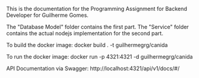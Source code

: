 This is the documentation for the Programming Assignment for Backend Developer
for Guilherme Gomes.

The "Database Model" folder contains the first part.
The "Service" folder contains the actual nodejs implementation for the second part.

To build the docker image:
docker build . -t guilhermegrg/canida

To run the docker image:
docker run -p 4321:4321 -d guilhermegrg/canida

API Documentation via Swagger:
http://localhost:4321/api/v1/docs/#/

